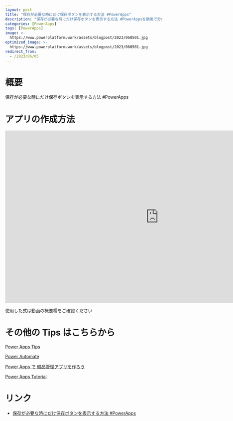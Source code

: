 ```yaml
---
layout: post
title: "保存が必要な時にだけ保存ボタンを表示する方法 #PowerApps"
description: "保存が必要な時にだけ保存ボタンを表示する方法 #PowerAppsを動画で分かりやすく解説"
categories: [PowerApps]
tags: [PowerApps]
image: >-
  https://www.powerplatform.work/assets/blogpost/2023/060501.jpg
optimized_image: >-
  https://www.powerplatform.work/assets/blogpost/2023/060501.jpg
redirect_from:
  - /2023/06/05
---
```



#  概要

保存が必要な時にだけ保存ボタンを表示する方法 #PowerApps


# アプリの作成方法

<iframe width="983" height="553" src="https://www.youtube.com/embed/RQz58Rc8ZCo" title="YouTube video player" frameborder="0" allow="accelerometer; autoplay; clipboard-write; encrypted-media; gyroscope; picture-in-picture" allowfullscreen></iframe>


使用した式は動画の概要欄をご確認ください


# その他の Tips はこちらから

[Power Apps Tips](https://www.youtube.com/watch?v=VrAQf3JQ7yM&list=PLVhFi1fb3DqakSLVMn22DDcySXh9jtzi- )


[Power Automate](https://www.youtube.com/watch?v=-YnJYT0ASEM&list=PLVhFi1fb3Dqbzic6GieqnLFgD3aTj-eHA)


[Power Apps で 備品管理アプリを作ろう](https://www.youtube.com/playlist?list=PLVhFi1fb3DqZM3HKb8Hea6XEL96990Fyn)


[Power Apps Tutorial](https://www.youtube.com/playlist?list=PLVhFi1fb3DqalxpL974VvAJvV4iWoSbe_)


# リンク


- [保存が必要な時にだけ保存ボタンを表示する方法 #PowerApps](https://www.youtube.com/watch?v=RQz58Rc8ZCo)


